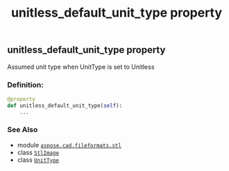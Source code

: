 ﻿---
title: unitless_default_unit_type property
second_title: Aspose.CAD for Python via .NET API References
description: 
type: docs
weight: 230
url: /python-net/aspose.cad.fileformats.stl/stlimage/unitless_default_unit_type/
is_root: false
---

## unitless_default_unit_type property


Assumed unit type when UnitType is set to Unitless
### Definition:
```python
@property
def unitless_default_unit_type(self):
    ...
```

### See Also
* module [`aspose.cad.fileformats.stl`](../../)
* class [`StlImage`](/cad/python-net/aspose.cad.fileformats.stl/stlimage)
* class [`UnitType`](/cad/python-net/aspose.cad.imageoptions/unittype)
